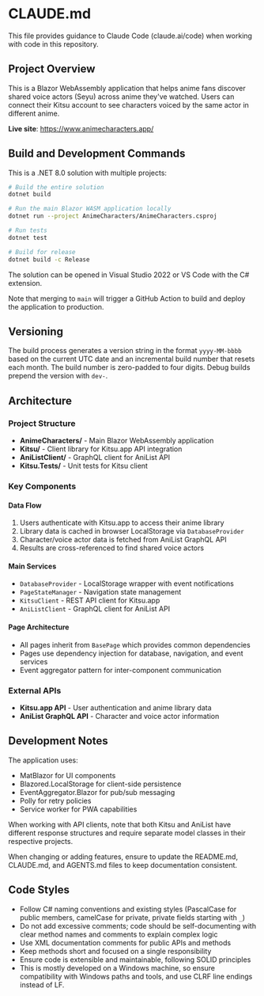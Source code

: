# CLAUDE.md

This file provides guidance to Claude Code (claude.ai/code) when working with code in this repository.

## Project Overview

This is a Blazor WebAssembly application that helps anime fans discover shared voice actors (Seyu) across anime they've watched. Users can connect their Kitsu account to see characters voiced by the same actor in different anime.

**Live site**: https://www.animecharacters.app/

## Build and Development Commands

This is a .NET 8.0 solution with multiple projects:

```bash
# Build the entire solution
dotnet build

# Run the main Blazor WASM application locally
dotnet run --project AnimeCharacters/AnimeCharacters.csproj

# Run tests
dotnet test

# Build for release
dotnet build -c Release
```

The solution can be opened in Visual Studio 2022 or VS Code with the C# extension.

Note that merging to `main` will trigger a GitHub Action to build and deploy the application to production.

## Versioning

The build process generates a version string in the format `yyyy-MM-bbbb` based on the current UTC date and an incremental build number that resets each month.
The build number is zero-padded to four digits.
Debug builds prepend the version with `dev-`.

## Architecture

### Project Structure
- **AnimeCharacters/** - Main Blazor WebAssembly application
- **Kitsu/** - Client library for Kitsu.app API integration
- **AniListClient/** - GraphQL client for AniList API
- **Kitsu.Tests/** - Unit tests for Kitsu client

### Key Components

#### Data Flow
1. Users authenticate with Kitsu.app to access their anime library
2. Library data is cached in browser LocalStorage via `DatabaseProvider`
3. Character/voice actor data is fetched from AniList GraphQL API
4. Results are cross-referenced to find shared voice actors

#### Main Services
- `DatabaseProvider` - LocalStorage wrapper with event notifications
- `PageStateManager` - Navigation state management
- `KitsuClient` - REST API client for Kitsu.app
- `AniListClient` - GraphQL client for AniList API

#### Page Architecture
- All pages inherit from `BasePage` which provides common dependencies
- Pages use dependency injection for database, navigation, and event services
- Event aggregator pattern for inter-component communication

### External APIs
- **Kitsu.app API** - User authentication and anime library data
- **AniList GraphQL API** - Character and voice actor information

## Development Notes

The application uses:
- MatBlazor for UI components
- Blazored.LocalStorage for client-side persistence
- EventAggregator.Blazor for pub/sub messaging
- Polly for retry policies
- Service worker for PWA capabilities

When working with API clients, note that both Kitsu and AniList have different response structures and require separate model classes in their respective projects.

When changing or adding features, ensure to update the README.md, CLAUDE.md, and AGENTS.md files to keep documentation consistent.

## Code Styles
- Follow C# naming conventions and existing styles (PascalCase for public members, camelCase for private, private fields starting with `_`)
- Do not add excessive comments; code should be self-documenting with clear method names and comments to explain complex logic
- Use XML documentation comments for public APIs and methods
- Keep methods short and focused on a single responsibility
- Ensure code is extensible and maintainable, following SOLID principles
- This is mostly developed on a Windows machine, so ensure compatibility with Windows paths and tools, and use CLRF line endings instead of LF.